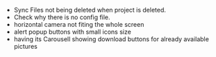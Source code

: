 - Sync Files not being deleted when project is deleted.
- Check why there is no config file.
- horizontal camera not fiting the whole screen
- alert popup buttons with small icons size
- <PictureInput /> having its Carousell showing download buttons for already available pictures